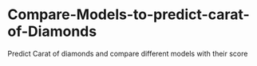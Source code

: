 # Compare-Models-to-predict-carat-of-Diamonds
Predict Carat of diamonds and compare different models with their score
